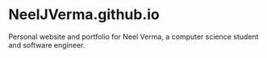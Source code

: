 # NeelJVerma.github.io
Personal website and portfolio for Neel Verma, a computer science student and
software engineer.

